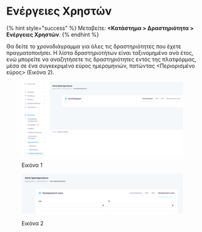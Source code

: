 # Ενέργειες Χρηστών

{% hint style="success" %}
Μεταβείτε: **<Κατάστημα > Δραστηριότητα > Ενέργειες Χρηστών**.
{% endhint %}

Θα δείτε το χρονοδιάγραμμα για όλες τις δραστηριότητες που έχετε πραγματοποιήσει. Η λίστα δραστηριοτήτων είναι ταξινομημένο ανά έτος, ενώ μπορείτε να αναζητήσετε τις δραστηριότητες εντός της πλατφόρμας, μέσα σε ένα συγκεκριμένο εύρος ημερομηνιών, πατώντας <Περιορισμένο εύρος> (Εικόνα 2).&#x20;

<figure><img src="../../.gitbook/assets/ScreenHunter 259.png" alt=""><figcaption><p>Εικόνα 1</p></figcaption></figure>

<figure><img src="../../.gitbook/assets/ScreenHunter 260.png" alt=""><figcaption><p>Εικόνα 2</p></figcaption></figure>
